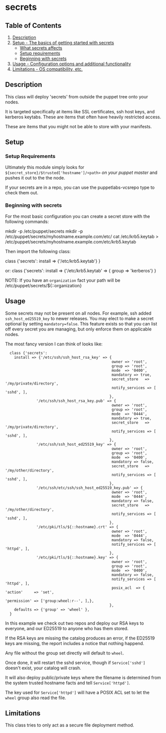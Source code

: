 # secrets

## Table of Contents

1. [Description](#description)
1. [Setup - The basics of getting started with secrets](#setup)
    * [What secrets affects](#what-secrets-affects)
    * [Setup requirements](#setup-requirements)
    * [Beginning with secrets](#beginning-with-secrets)
1. [Usage - Configuration options and additional functionality](#usage)
1. [Limitations - OS compatibility, etc.](#limitations)

## Description

This class will deploy 'secrets' from outside the puppet tree onto your nodes.

It is targeted specifically at items like SSL certificates, ssh host keys,
and kerberos keytabs.  These are items that often have heavily restricted
access.

These are items that you might not be able to store with your manifests.

## Setup

### Setup Requirements

Ultimately this module simply looks for `${secret_store}/$trusted['hostname']/<path>`
*on your puppet master* and pushes it out to the the node.

If your secrets are in a repo, you can use the puppetlabs-vcsrepo type to check them out.

### Beginning with secrets

For the most basic configuration you can create a secret store with the following commands:

  mkdir -p /etc/puppet/secrets
  mkdir -p /etc/puppet/secrets/myhostname.example.com/etc/
  cat /etc/krb5.keytab > /etc/puppet/secrets/myhostname.example.com/etc/krb5.keytab

Then import the following class:

  class {'secrets':
    install => {'/etc/krb5.keytab'}
  }

or:
  class {'secrets':
    install => {'/etc/krb5.keytab' => { group => 'kerberos'}
  }

NOTE: If you have an `organization` fact your path will be /etc/puppet/secrets/${::organization}

## Usage

Some secrets may not be present on all nodes.  For example, ssh added
`ssh_host_ed25519_key` to newer releases.  You may elect to make a secret
optional by setting `mandatory=false`.  This feature exists so that you can
list off every secret you are managing, but only enforce them on applicable
nodes.

The most fancy version I can think of looks like:

```
  class {'secrets':
    install => {'/etc/ssh/ssh_host_rsa_key' => {
                                                owner => 'root',
                                                group => 'root',
                                                mode  => '0400',           
                                                mandatory => true,
                                                secret_store   => '/my/private/directory',
                                                notify_services => [ 'sshd', ],
                                               },
              '/etc/ssh/ssh_host_rsa_key.pub' => {
                                                owner => 'root',
                                                group => 'root',
                                                mode  => '0444',           
                                                mandatory => true,
                                                secret_store   => '/my/private/directory',
                                                notify_services => [ 'sshd', ],
                                               },
              '/etc/ssh/ssh_host_ed25519_key' => {
                                                owner => 'root',
                                                group => 'root',
                                                mode  => '0400',           
                                                mandatory => false,
                                                secret_store   => '/my/other/directory',
                                                notify_services => [ 'sshd', ],
                                               },
              '/etc/ssh/etc/ssh/ssh_host_ed25519_key.pub' => {
                                                owner => 'root',
                                                mode  => '0444',           
                                                mandatory => false,
                                                secret_store   => '/my/other/directory',
                                                notify_services => [ 'sshd', ],
                                               },
              '/etc/pki/tls/${::hostname}.crt' => {
                                                owner => 'root',
                                                mode  => '0444',           
                                                mandatory => false,
                                                notify_services => [ 'httpd', ],
                                               },
              '/etc/pki/tls/${::hostname}.key' => {
                                                owner => 'root',
                                                group => 'root',
                                                mode  => '0400',           
                                                mandatory => false,
                                                notify_services => [ 'httpd', ],
                                                posix_acl  => { 'action'     => 'set',
                                                              'permission' => ['group:wheel:r--', ],},
                                               },
    defaults => {'group' => 'wheel' },
  }
```

In this example we check out two repos and deploy our RSA keys to everyone,
and our ED25519 to anyone who has them stored.

If the RSA keys are missing the catalog produces an error, if the ED25519 keys
are missing, the report includes a notice that nothing happend.

Any file without the group set directly will default to `wheel`.

Once done, it will restart the sshd service,
though if `Service['sshd']` doesn't exist, your catalog will crash.

It will also deploy public/private keys where the filename is
determined from the system trusted hostname facts and tell `Service['httpd']`.

The key used for `Service['httpd']` will have a POSIX ACL set to let the
`wheel` group also read the file.

## Limitations

This class tries to only act as a secure file deployment method.
